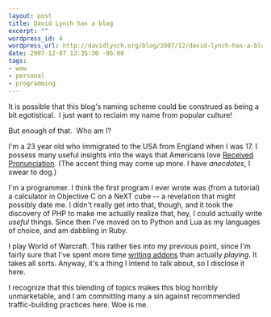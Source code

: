 ```yaml
--- 
layout: post
title: David Lynch has a blog
excerpt: ""
wordpress_id: 4
wordpress_url: http://davidlynch.org/blog/2007/12/david-lynch-has-a-blog/
date: 2007-12-07 13:35:30 -06:00
tags: 
- wow
- personal
- programming
---
```

It is possible that this blog's naming scheme could be construed as being a bit egotistical.  I just want to reclaim my name from popular culture!

But enough of that.  Who am I?

I'm a 23 year old who immigrated to the USA from England when I was 17.  I possess many useful insights into the ways that Americans love <a href="http://en.wikipedia.org/wiki/Received_Pronunciation">Received Pronunciation</a>.  (The accent thing may come up more.  I have <em>anecdotes</em>, I swear to dog.)

I'm a programmer.  I think the first program I ever wrote was (from a tutorial) a calculator in Objective C on a NeXT cube -- a revelation that might possibly date me.  I didn't really get into that, though, and it took the discovery of PHP to make me actually realize that, hey, I could actually write <em>useful</em> things.  Since then I've moved on to Python and Lua as my languages of choice, and am dabbling in Ruby.

I play World of Warcraft.  This rather ties into my previous point, since I'm fairly sure that I've spent more time <a href="/wow/">writing addons</a> than actually <em>playing</em>.  It takes all sorts.  Anyway, it's a thing I intend to talk about, so I disclose it here.

I recognize that this blending of topics makes this blog horribly unmarketable, and I am committing many a sin against recommended traffic-building practices here.  Woe is me.
